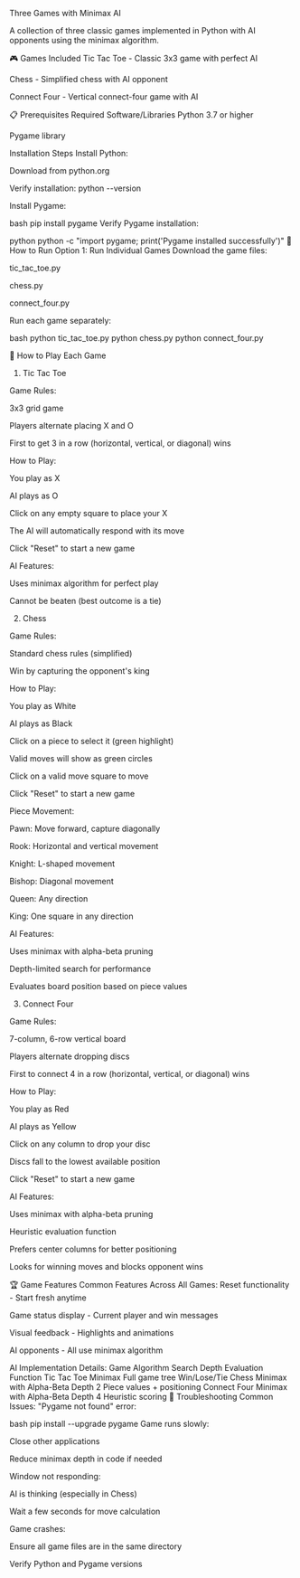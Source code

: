 Three Games with Minimax AI


A collection of three classic games implemented in Python with AI opponents using the minimax algorithm.

🎮 Games Included
Tic Tac Toe - Classic 3x3 game with perfect AI

Chess - Simplified chess with AI opponent

Connect Four - Vertical connect-four game with AI

📋 Prerequisites
Required Software/Libraries
Python 3.7 or higher

Pygame library

Installation Steps
Install Python:

Download from python.org

Verify installation: python --version

Install Pygame:

bash
pip install pygame
Verify Pygame installation:

python
python -c "import pygame; print('Pygame installed successfully')"
🚀 How to Run
Option 1: Run Individual Games
Download the game files:

tic_tac_toe.py

chess.py

connect_four.py

Run each game separately:

bash
python tic_tac_toe.py
python chess.py
python connect_four.py


🎯 How to Play Each Game
1. Tic Tac Toe


Game Rules:

3x3 grid game

Players alternate placing X and O

First to get 3 in a row (horizontal, vertical, or diagonal) wins

How to Play:

You play as X

AI plays as O

Click on any empty square to place your X

The AI will automatically respond with its move

Click "Reset" to start a new game

AI Features:

Uses minimax algorithm for perfect play

Cannot be beaten (best outcome is a tie)

2. Chess


Game Rules:

Standard chess rules (simplified)

Win by capturing the opponent's king

How to Play:

You play as White

AI plays as Black

Click on a piece to select it (green highlight)

Valid moves will show as green circles

Click on a valid move square to move

Click "Reset" to start a new game

Piece Movement:

Pawn: Move forward, capture diagonally

Rook: Horizontal and vertical movement

Knight: L-shaped movement

Bishop: Diagonal movement

Queen: Any direction

King: One square in any direction

AI Features:

Uses minimax with alpha-beta pruning

Depth-limited search for performance

Evaluates board position based on piece values

3. Connect Four


Game Rules:

7-column, 6-row vertical board

Players alternate dropping discs

First to connect 4 in a row (horizontal, vertical, or diagonal) wins

How to Play:

You play as Red

AI plays as Yellow

Click on any column to drop your disc

Discs fall to the lowest available position

Click "Reset" to start a new game

AI Features:

Uses minimax with alpha-beta pruning

Heuristic evaluation function

Prefers center columns for better positioning

Looks for winning moves and blocks opponent wins

🏆 Game Features
Common Features Across All Games:
Reset functionality - Start fresh anytime

Game status display - Current player and win messages

Visual feedback - Highlights and animations

AI opponents - All use minimax algorithm

AI Implementation Details:
Game	Algorithm	Search Depth	Evaluation Function
Tic Tac Toe	Minimax	Full game tree	Win/Lose/Tie
Chess	Minimax with Alpha-Beta	Depth 2	Piece values + positioning
Connect Four	Minimax with Alpha-Beta	Depth 4	Heuristic scoring
🐛 Troubleshooting
Common Issues:
"Pygame not found" error:

bash
pip install --upgrade pygame
Game runs slowly:

Close other applications

Reduce minimax depth in code if needed

Window not responding:

AI is thinking (especially in Chess)

Wait a few seconds for move calculation

Game crashes:

Ensure all game files are in the same directory

Verify Python and Pygame versions
